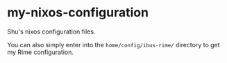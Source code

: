 # my-nixos-configuration

Shu's nixos configuration files. 

You can also simply enter into the `home/config/ibus-rime/` directory to get my Rime configuration. 
